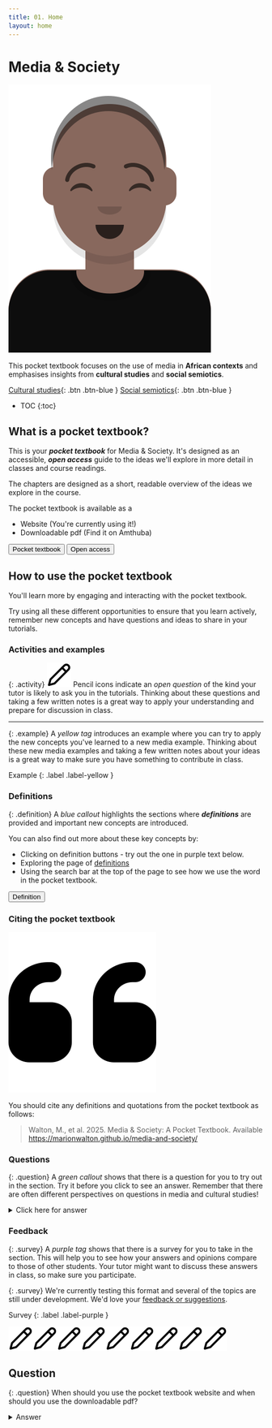 ```yaml
---
title: 01. Home
layout: home
---
```


# Media & Society

![Media student](img/cap.svg)

This pocket textbook focuses on the use of media in **African contexts** and emphasises insights from **cultural studies** and **social semiotics**.

[Cultural studies](definitions.html#cultural_studies){: .btn .btn-blue }
[Social semiotics](definitions.html#social_semiotics){: .btn .btn-blue }

- TOC
{:toc}

## What is a pocket textbook?
This is your **_pocket textbook_** for Media & Society. It's designed as an accessible, **_open access_**  guide to 
the ideas we'll explore in more detail in classes and course readings. 

The chapters are designed as a short, readable overview of the ideas we explore in the course.

The pocket textbook is available as a
- Website (You're currently using it!)
- Downloadable pdf (Find it on Amthuba)

 <button popovertarget="pocket" type="button" name="button" class="btn">Pocket textbook</button>
 <button popovertarget="open" type="button" name="button" class="btn">Open access</button>

## How to use the pocket textbook

You'll learn more by engaging and interacting with the pocket textbook. 

Try using all these different opportunities to ensure that you learn actively, remember new concepts and have questions and ideas to share in your tutorials.

### Activities and examples

{: .activity}
![Activity](img/pencilpencil.svg) Pencil icons indicate an _open question_ of the kind your tutor is likely to ask you in the tutorials.
Thinking about these questions and taking a few written notes is a great way to apply your understanding and prepare for discussion in class.

<hr>

{: .example}
A _yellow tag_ introduces an example where you can try to apply the new concepts you've learned to a new media example. Thinking about these new media examples and taking a few written notes about your ideas is a great way to make sure you have something to contribute in class.

Example
{: .label .label-yellow }

### Definitions

{: .definition}
 A _blue callout_ highlights the sections where **_definitions_** are provided and important new concepts are introduced.

You can also find out more about these key concepts by:

- Clicking on definition buttons - try out the one in purple text below.
- Exploring the page of [definitions](definitions.html)
- Using the search bar at the top of the page to see how we use the word in the pocket textbook.

<button popovertarget="definition" type="button" name="button" class="btn">Definition</button>

### Citing the pocket textbook

![Activity](img/quote-left.svg)

You should cite any definitions and quotations from the pocket textbook as follows:

>Walton, M., et al. 2025. Media & Society: A Pocket Textbook. Available https://marionwalton.github.io/media-and-society/


### Questions

{: .question}
A _green callout_ shows that there is a question for you to try out in the section. Try it before you click to see an answer. Remember that there are often different perspectives on questions in media and cultural studies!

<details markdown="block">
<summary>Click here for answer</summary>
One possible answer.
</details>

### Feedback

{: .survey}
A _purple tag_ shows that there is a survey for you to take in the section. This will help you to see how your answers and opinions compare to those of other students. Your tutor might want to discuss these answers in class, so make sure you participate.

{: .survey}
We're currently testing this format and several of the topics are still under development. 
We'd love your [feedback or suggestions](https://forms.office.com/Pages/ResponsePage.aspx?id=NUNFkk5Wz0ywsCREW4wD9x3s_0Z6PpBKt8EXUBVHZFtUQjQyUjA3T0JWNlZPRElOVFpGRFFBVFFIOS4u).

Survey
{: .label .label-purple }

![Activity](img/pencilpencil.svg)![Activity](img/pencilpencil.svg)![Activity](img/pencilpencil.svg)![Activity](img/pencilpencil.svg)![Activity](img/pencilpencil.svg)![Activity](img/pencilpencil.svg)![Activity](img/pencilpencil.svg)![Activity](img/pencilpencil.svg)![Activity](img/pencilpencil.svg)
## Question

{: .question}
When should you use the pocket textbook website and when should you use the downloadable pdf?

<details markdown="block">
<summary>Answer</summary>

 Use the website when you are:
- [ ] Viewing video and animations.
- [ ]  Listening to podcasts.
- [ ] Searching for keywords.
- [ ] Using interactive exercises (like this one).

 Download the pdf to use it:
- [ ] When you won't have wifi access. 
- [ ] If you want to avoid using mobile data.
- [ ] For focused, uninterrupted reading.
- [ ] For printing and physical note-taking.

</details>


<div popover id="pocket">
  <h2>What is a pocket textbook?</h2>
  <hr>
  <p>Your pocket textbook takes the form of a website that you can use on your phone or download as a pdf.</p>
  <p>We suggest you use the website version when you want to view videos or animations or listen to audio.</p>
 <p>
<button popovertarget="pocket" popovertargetaction="hide" type="button" name="button" class="btn">Close</button>
</p>
</div>

<div popover id="open">
<h2>What is "open access"?</h2>
  <hr>
<p>Open access means anyone should be able to access a resource. </p>  
<p>There are no financial, legal or technical barriers to accessing this textbook. </p>
<p>This book has a ** Creative Commons Attribution-ShareAlike 4.0 (BY-SA)** license.</p>
<p>That means the authors should be acknowledged. </p>
<p>Any derivative works should also have the license.</p>

<img src="https://mirrors.creativecommons.org/presskit/icons/cc.svg" style="max-width: 1em;max-height:1em;margin-left: .2em;"><img src="https://mirrors.creativecommons.org/presskit/icons/by.svg" style="max-width: 1em;max-height:1em;margin-left: .2em;"><img src="https://mirrors.creativecommons.org/presskit/icons/sa.svg" style="max-width: 1em;max-height:1em;margin-left: .2em;">

<button popovertarget="open" popovertargetaction="hide" type="button" name="button" class="btn">Close</button>
</div>

<div popover id="definition">
  <h2>Definitions</h2>
  <hr>
  <p>Academic terms have specific meanings in particular fields of study.</p>
    <p>This means you can't use a regular dictionary to find out what they mean.</p>
    <p>Instead, consult your readings.</p>
    <p>Using the definitions in your pocket textbook is a good start.</p>
    <p>Also look for definitions from important scholars in the field.</p>
    <p>Make sure you always cite the **actual source you used**.</p>
    <p>
<button popovertarget="definition" popovertargetaction="hide" type="button" name="button" class="btn">Close</button>
</p>
</div>

